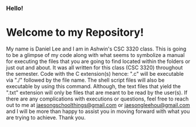 ### Hello! 
# Welcome to my Repository!
My name is Daniel Lee and I am in Ashwin's CSC 3320 class.
This is going to be a glimpse of my code along with what seems to symbolize a manual for executing the files that you are going to find located within the folders or just out and about.
It was all written for this class (CSC 3320) throughout the semester. 
Code with the C extension(s) hence: ".c" will be executable via "./" followed by the file name.
The shell script files will also be executable by using this command. 
Although, the text files that yield the ".txt" extension will only be files that are meant to be read by the user(s).
If there are any complications with executions or questions, feel free to reach out to me at jaesongschoolthings@gmail.com or jaesongleehou@gmail.com and I will be more than happy to assist you in moving forward with what you are trying to achieve.
Thank you.

